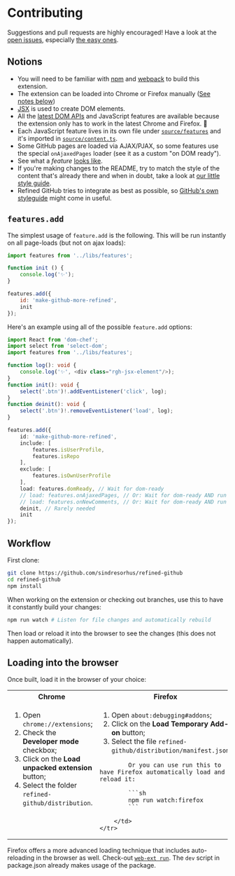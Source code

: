 # Contributing

Suggestions and pull requests are highly encouraged! Have a look at the [open issues](https://github.com/sindresorhus/refined-github/issues?q=is%3Aissue+is%3Aopen+label%3A%22help+wanted%22+sort%3Areactions-%2B1-desc), especially [the easy ones](https://github.com/sindresorhus/refined-github/issues?q=is%3Aissue+is%3Aopen+label%3A%22good+first+issue%22+sort%3Areactions-%2B1-desc).

## Notions

- You will need to be familiar with [npm](https://docs.npmjs.com/getting-started/) and [webpack](https://web-design-weekly.com/2014/09/24/diving-webpack/) to build this extension.
- The extension can be loaded into Chrome or Firefox manually ([See notes below](#loading-into-the-browser))
- [JSX](https://reactjs.org/docs/introducing-jsx.html) is used to create DOM elements.
- All the [latest DOM APIs](https://github.com/WebReflection/dom4#features) and JavaScript features are available because the extension only has to work in the latest Chrome and Firefox. 🎉
- Each JavaScript feature lives in its own file under [`source/features`](https://github.com/sindresorhus/refined-github/tree/master/source/features) and it's imported in [`source/content.ts`](https://github.com/sindresorhus/refined-github/blob/master/source/content.ts).
- Some GitHub pages are loaded via AJAX/PJAX, so some features use the special `onAjaxedPages` loader (see it as a custom "on DOM ready").
- See what a _feature_ [looks like](https://github.com/sindresorhus/refined-github/blob/master/source/features/user-profile-follower-badge.tsx).
- If you're making changes to the README, try to match the style of the content that's already there and when in doubt, take a look at [our little style guide](https://github.com/sindresorhus/refined-github/issues/1139).
- Refined GitHub tries to integrate as best as possible, so [GitHub's own styleguide](https://styleguide.github.com/primer/) might come in useful.

## `features.add`

The simplest usage of `feature.add` is the following. This will be run instantly on all page-loads (but not on ajax loads):

```js
import features from '../libs/features';

function init () {
	console.log('✨');
}

features.add({
	id: 'make-github-more-refined',
	init
});
```

Here's an example using all of the possible `feature.add` options:


```ts
import React from 'dom-chef';
import select from 'select-dom';
import features from '../libs/features';

function log(): void {
	console.log('✨', <div class="rgh-jsx-element"/>);
}
function init(): void {
	select('.btn')!.addEventListener('click', log);
}
function deinit(): void {
	select('.btn')!.removeEventListener('load', log);
}

features.add({
	id: 'make-github-more-refined',
	include: [
		features.isUserProfile,
		features.isRepo
	],
	exclude: [
		features.isOwnUserProfile
	],
	load: features.domReady, // Wait for dom-ready
	// load: features.onAjaxedPages, // Or: Wait for dom-ready AND run on all ajaxed loads
	// load: features.onNewComments, // Or: Wait for dom-ready AND run on all ajaxed loads AND watch for new comments
	deinit, // Rarely needed
	init
});
```


## Workflow

First clone:

```sh
git clone https://github.com/sindresorhus/refined-github
cd refined-github
npm install
```

When working on the extension or checking out branches, use this to have it constantly build your changes:

```sh
npm run watch # Listen for file changes and automatically rebuild
```

Then load or reload it into the browser to see the changes (this does not happen automatically).

## Loading into the browser

Once built, load it in the browser of your choice:

<table>
	<tr>
		<th>Chrome</th>
		<th>Firefox</th>
	</tr>
	<tr>
		<td width="50%" valign="top">
			<ol>
				<li>Open <code>chrome://extensions</code>;
				<li>Check the <strong>Developer mode</strong> checkbox;
				<li>Click on the <strong>Load unpacked extension</strong> button;
				<li>Select the folder <code>refined-github/distribution</code>.
			</ol>
		</td>
		<td width="50%" valign="top">
			<ol>
				<li>Open <code>about:debugging#addons</code>;
				<li>Click on the <strong>Load Temporary Add-on</strong> button;
				<li>Select the file <code>refined-github/distribution/manifest.json</code>.
			</ol>

			Or you can use run this to have Firefox automatically load and reload it:

			```sh
			npm run watch:firefox
			```

		</td>
	</tr>
</table>

Firefox offers a more advanced loading technique that includes auto-reloading in the browser as well. Check-out [`web-ext run`](https://developer.mozilla.org/en-US/Add-ons/WebExtensions/web-ext_command_reference#web-ext_run). The `dev` script in package.json already makes usage of the package.
